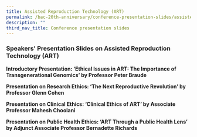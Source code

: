 ```yaml
---
title: Assisted Reproduction Technology (ART)
permalink: /bac-20th-anniversary/conference-presentation-slides/assisted-reproduction-technology/
description: ""
third_nav_title: Conference presentation slides
---
```

### **Speakers' Presentation Slides on Assisted Reproduction Technology (ART)**

**Introductory Presentation: ‘Ethical Issues in ART: The Importance of Transgenerational Genomics’ by Professor Peter Braude**[](/files/20th%20anniversary%20resources/ethical%20issues%20in%20art%20-%20the%20importance%20of%20transgenerational%20genomics%20by%20professor%20peter%20braude.pdf)

**Presentation on Research Ethics: ‘The Next Reproductive Revolution’ by Professor Glenn Cohen**[](/files/20th%20anniversary%20resources/research%20ethics%20-%20the%20next%20reproductive%20revolution%20by%20professor%20glenn%20cohen.pdf)

**Presentation on Clinical Ethics: ‘Clinical Ethics of ART’ by Associate Professor Mahesh Choolani**[](/files/20th%20anniversary%20resources/clinical%20ethics%20-%20clinical%20ethics%20of%20art%20by%20associate%20professor%20mahesh%20choolani.pdf)

**Presentation on Public Health Ethics: ‘ART Through a Public Health Lens’ by Adjunct Associate Professor Bernadette Richards**[](/files/20th%20anniversary%20resources/public%20health%20ethics%20-%20art%20through%20a%20public%20health%20lens%20by%20assoc_professor%20bernadette%20richards.pdf)